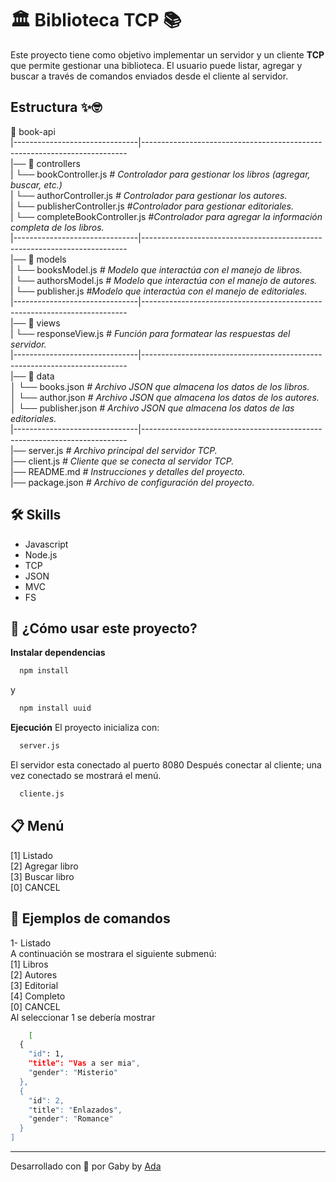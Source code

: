 # 🏛️ Biblioteca TCP 📚  

Este proyecto tiene como objetivo implementar un servidor y un cliente **TCP** que permite gestionar una biblioteca. El usuario puede listar, agregar y buscar a través de comandos enviados desde el cliente al servidor.

## Estructura ✨🤓
📁 book-api  
|-------------------------------|--------------------------------------------------------------------------   
|──  📁 controllers    
|   └── bookController.js          *# Controlador para gestionar los libros (agregar, buscar, etc.)*  
|   └── authorController.js *# Controlador para gestionar los autores.*  
|   └── publisherController.js *#Controlador para gestionar editoriales.*    
|   └── completeBookController.js  *#Controlador para agregar la información completa de los libros.*  
|-------------------------------|--------------------------------------------------------------------------   
|── 📁 models  
|   └── booksModel.js        *# Modelo que interactúa con el manejo de libros.*    
|   └── authorsModel.js      *# Modelo que interactúa con el manejo de autores.*   
|   └── publisher.js        *#Modelo que interactúa con el manejo de editoriales.*     
|-------------------------------|--------------------------------------------------------------------------   
|── 📁 views  
|   └── responseView.js          *# Función para formatear las respuestas del servidor.*    
|-------------------------------|--------------------------------------------------------------------------   
|── 📁 data  
│   └── books.json           *# Archivo JSON que almacena los datos de los libros.*     
│   └── author.json          *# Archivo JSON que almacena los datos de los autores.*     
│   └── publisher.json       *# Archivo JSON que almacena los datos de las editoriales.*   
|-------------------------------|--------------------------------------------------------------------------   
|── server.js                *# Archivo principal del servidor TCP.*      
|── client.js                *# Cliente que se conecta al servidor TCP.*      
|── README.md                *# Instrucciones y detalles del proyecto.*      
|── package.json             *# Archivo de configuración del proyecto.*    


## 🛠 Skills

- Javascript
- Node.js
- TCP
- JSON
- MVC
- FS

## 📝 ¿Cómo usar este proyecto?
**Instalar dependencias**

```bash
  npm install
```

y

```bash
  npm install uuid
```
**Ejecución**
El proyecto inicializa con:
```bash
  server.js
```
El servidor esta conectado al puerto 8080 
Después conectar al cliente; una vez conectado se mostrará el menú.
```bash
  cliente.js
```
## 📋 Menú
[1] Listado  
[2] Agregar libro  
[3] Buscar libro   
[0] CANCEL  

## 📜 Ejemplos de comandos
1- Listado   
A continuación se mostrara el siguiente submenú:  
    [1] Libros  
    [2] Autores  
    [3] Editorial  
    [4] Completo  
    [0] CANCEL  
Al seleccionar 1 se debería mostrar 
```bash
    [
  {
    "id": 1,
    "title": "Vas a ser mia",
    "gender": "Misterio"
  },
  {
    "id": 2,
    "title": "Enlazados",
    "gender": "Romance"
  }
]
```

---
Desarrollado con 💜 por Gaby by [Ada](https://linktr.ee/adaitw)